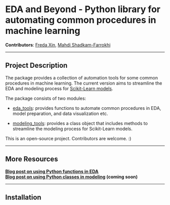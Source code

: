 # EDA and Beyond - Python library for automating common procedures in machine learning 


**Contributors**: [Freda Xin](www.linkedin.com/in/freda-xin), [Mahdi Shadkam-Farrokhi](https://github.com/Shaddyjr)


---
## Project Description 
The package provides a collection of automation tools for some common procedures
in machine learning. The current version aims to streamline the EDA and modeling
process for [Scikit-Learn models](https://scikit-learn.org/stable/). 


The package consists of two modules: 
* [eda_tools](https://github.com/FredaXin/eda_and_beyond/blob/master/eda_and_beyond/eda_tools.py):
  provides functions to automate common procedures in EDA, model
    preparation, and data visualization etc. 

* [modeling_tools](https://github.com/FredaXin/eda_and_beyond/blob/master/eda_and_beyond/modeling_tools.py):
  provides a class object that includes methods to streamline the modeling process for Scikit-Learn models. 
 
This is an open-source project. Contributors are welcome. :) 
 

---
## More Resources

**[Blog post on using Python functions in EDA](https://towardsdatascience.com/creating-python-functions-for-exploratory-data-analysis-and-data-cleaning-2c462961bd71?sk=ea9ba027ee85504c078145f442b204b9)**  
**[Blog post on using Python classes in modeling]() (coming soon)**   


--- 
## Installation 



